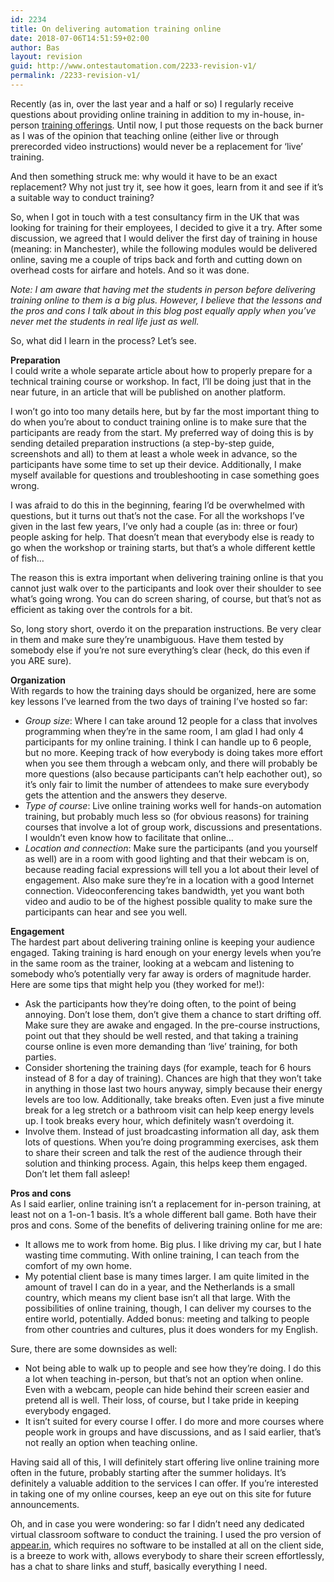 ```yaml
---
id: 2234
title: On delivering automation training online
date: 2018-07-06T14:51:59+02:00
author: Bas
layout: revision
guid: http://www.ontestautomation.com/2233-revision-v1/
permalink: /2233-revision-v1/
---
```

Recently (as in, over the last year and a half or so) I regularly receive questions about providing online training in addition to my in-house, in-person <a href="https://www.ontestautomation.com/training/" rel="noopener" target="_blank">training offerings</a>. Until now, I put those requests on the back burner as I was of the opinion that teaching online (either live or through prerecorded video instructions) would never be a replacement for &#8216;live&#8217; training.

And then something struck me: why would it have to be an exact replacement? Why not just try it, see how it goes, learn from it and see if it&#8217;s a suitable way to conduct training?

So, when I got in touch with a test consultancy firm in the UK that was looking for training for their employees, I decided to give it a try. After some discussion, we agreed that I would deliver the first day of training in house (meaning: in Manchester), while the following modules would be delivered online, saving me a couple of trips back and forth and cutting down on overhead costs for airfare and hotels. And so it was done.

_Note: I am aware that having met the students in person before delivering training online to them is a big plus. However, I believe that the lessons and the pros and cons I talk about in this blog post equally apply when you&#8217;ve never met the students in real life just as well._

So, what did I learn in the process? Let&#8217;s see.

**Preparation**  
I could write a whole separate article about how to properly prepare for a technical training course or workshop. In fact, I&#8217;ll be doing just that in the near future, in an article that will be published on another platform.

I won&#8217;t go into too many details here, but by far the most important thing to do when you&#8217;re about to conduct training online is to make sure that the participants are ready from the start. My preferred way of doing this is by sending detailed preparation instructions (a step-by-step guide, screenshots and all) to them at least a whole week in advance, so the participants have some time to set up their device. Additionally, I make myself available for questions and troubleshooting in case something goes wrong.

I was afraid to do this in the beginning, fearing I&#8217;d be overwhelmed with questions, but it turns out that&#8217;s not the case. For all the workshops I&#8217;ve given in the last few years, I&#8217;ve only had a couple (as in: three or four) people asking for help. That doesn&#8217;t mean that everybody else is ready to go when the workshop or training starts, but that&#8217;s a whole different kettle of fish&#8230;

The reason this is extra important when delivering training online is that you cannot just walk over to the participants and look over their shoulder to see what&#8217;s going wrong. You can do screen sharing, of course, but that&#8217;s not as efficient as taking over the controls for a bit.

So, long story short, overdo it on the preparation instructions. Be very clear in them and make sure they&#8217;re unambiguous. Have them tested by somebody else if you&#8217;re not sure everything&#8217;s clear (heck, do this even if you ARE sure).

**Organization**  
With regards to how the training days should be organized, here are some key lessons I&#8217;ve learned from the two days of training I&#8217;ve hosted so far:

  * _Group size_: Where I can take around 12 people for a class that involves programming when they&#8217;re in the same room, I am glad I had only 4 participants for my online training. I think I can handle up to 6 people, but no more. Keeping track of how everybody is doing takes more effort when you see them through a webcam only, and there will probably be more questions (also because participants can&#8217;t help eachother out), so it&#8217;s only fair to limit the number of attendees to make sure everybody gets the attention and the answers they deserve.
  * _Type of course_: Live online training works well for hands-on automation training, but probably much less so (for obvious reasons) for training courses that involve a lot of group work, discussions and presentations. I wouldn&#8217;t even know how to facilitate that online&#8230;
  * _Location and connection_: Make sure the participants (and you yourself as well) are in a room with good lighting and that their webcam is on, because reading facial expressions will tell you a lot about their level of engagement. Also make sure they&#8217;re in a location with a good Internet connection. Videoconferencing takes bandwidth, yet you want both video and audio to be of the highest possible quality to make sure the participants can hear and see you well.

**Engagement**  
The hardest part about delivering training online is keeping your audience engaged. Taking training is hard enough on your energy levels when you&#8217;re in the same room as the trainer, looking at a webcam and listening to somebody who&#8217;s potentially very far away is orders of magnitude harder. Here are some tips that might help you (they worked for me!):

  * Ask the participants how they&#8217;re doing often, to the point of being annoying. Don&#8217;t lose them, don&#8217;t give them a chance to start drifting off. Make sure they are awake and engaged. In the pre-course instructions, point out that they should be well rested, and that taking a training course online is even more demanding than &#8216;live&#8217; training, for both parties.
  * Consider shortening the training days (for example, teach for 6 hours instead of 8 for a day of training). Chances are high that they won&#8217;t take in anything in those last two hours anyway, simply because their energy levels are too low. Additionally, take breaks often. Even just a five minute break for a leg stretch or a bathroom visit can help keep energy levels up. I took breaks every hour, which definitely wasn&#8217;t overdoing it.
  * Involve them. Instead of just broadcasting information all day, ask them lots of questions. When you&#8217;re doing programming exercises, ask them to share their screen and talk the rest of the audience through their solution and thinking process. Again, this helps keep them engaged. Don&#8217;t let them fall asleep!

**Pros and cons**  
As I said earlier, online training isn&#8217;t a replacement for in-person training, at least not on a 1-on-1 basis. It&#8217;s a whole different ball game. Both have their pros and cons. Some of the benefits of delivering training online for me are:

  * It allows me to work from home. Big plus. I like driving my car, but I hate wasting time commuting. With online training, I can teach from the comfort of my own home.
  * My potential client base is many times larger. I am quite limited in the amount of travel I can do in a year, and the Netherlands is a small country, which means my client base isn&#8217;t all that large. With the possibilities of online training, though, I can deliver my courses to the entire world, potentially. Added bonus: meeting and talking to people from other countries and cultures, plus it does wonders for my English.

Sure, there are some downsides as well:

  * Not being able to walk up to people and see how they&#8217;re doing. I do this a lot when teaching in-person, but that&#8217;s not an option when online. Even with a webcam, people can hide behind their screen easier and pretend all is well. Their loss, of course, but I take pride in keeping everybody engaged.
  * It isn&#8217;t suited for every course I offer. I do more and more courses where people work in groups and have discussions, and as I said earlier, that&#8217;s not really an option when teaching online.

Having said all of this, I will definitely start offering live online training more often in the future, probably starting after the summer holidays. It&#8217;s definitely a valuable addition to the services I can offer. If you&#8217;re interested in taking one of my online courses, keep an eye out on this site for future announcements.

Oh, and in case you were wondering: so far I didn&#8217;t need any dedicated virtual classroom software to conduct the training. I used the pro version of <a href="https://appear.in/" rel="noopener" target="_blank">appear.in</a>, which requires no software to be installed at all on the client side, is a breeze to work with, allows everybody to share their screen effortlessly, has a chat to share links and stuff, basically everything I need.